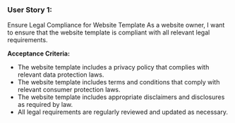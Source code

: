 ### User Story 1: 

Ensure Legal Compliance for Website Template
As a website owner, I want to ensure that the website template is compliant with all relevant legal requirements.

**Acceptance Criteria:**
- The website template includes a privacy policy that complies with relevant data protection laws.
- The website template includes terms and conditions that comply with relevant consumer protection laws.
- The website template includes appropriate disclaimers and disclosures as required by law.
- All legal requirements are regularly reviewed and updated as necessary.
